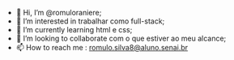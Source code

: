 - 👋 Hi, I’m @romuloraniere;
- 👀 I’m interested in  trabalhar como full-stack;
- 🌱 I’m currently learning html e css;
- 💞️ I’m looking to collaborate com o que estiver ao meu alcance;
- 📫 How to reach me : romulo.silva8@aluno.senai.br

<!---
romuloraniere/romuloraniere is a ✨ special ✨ repository because its `README.md` (this file) appears on your GitHub profile.
You can click the Preview link to take a look at your changes.
--->
